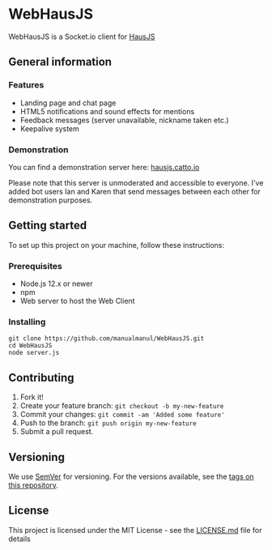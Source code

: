 # WebHausJS

WebHausJS is a Socket.io client for [HausJS](https://github.com/manualmanul/HausJS)

## General information

### Features

* Landing page and chat page
* HTML5 notifications and sound effects for mentions
* Feedback messages (server unavailable, nickname taken etc.)
* Keepalive system

### Demonstration

You can find a demonstration server here: [hausjs.catto.io](https://hausjs.catto.io)

Please note that this server is unmoderated and accessible to everyone. I've added bot users Ian and Karen that send messages between each other for demonstration purposes.

## Getting started

To set up this project on your machine, follow these instructions:

### Prerequisites

* Node.js 12.x or newer
* npm
* Web server to host the Web Client

### Installing

```shell
git clone https://github.com/manualmanul/WebHausJS.git
cd WebHausJS
node server.js
```

## Contributing

1. Fork it!
2. Create your feature branch: `git checkout -b my-new-feature`
3. Commit your changes: `git commit -am 'Added some feature'`
4. Push to the branch: `git push origin my-new-feature`
5. Submit a pull request.

## Versioning

We use [SemVer](http://semver.org/) for versioning. For the versions available, see the [tags on this repository](https://github.com/your/project/tags).

## License

This project is licensed under the MIT License - see the [LICENSE.md](LICENSE.md) file for details
